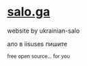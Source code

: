 # [salo.ga](https://salo.ga)
website by ukrainian-salo


ало в iisuses пишите

<sub>free open source... for you</sub>
